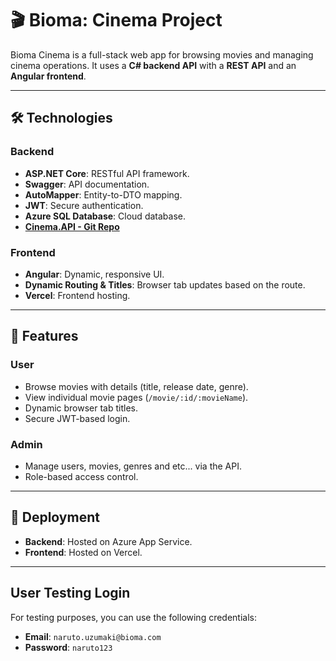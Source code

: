 # 🎬 Bioma: Cinema Project

Bioma Cinema is a full-stack web app for browsing movies and managing cinema operations. It uses a **C# backend API** with a **REST API** and an **Angular frontend**.

---

## 🛠️ Technologies

### Backend
- **ASP.NET Core**: RESTful API framework.
- **Swagger**: API documentation.
- **AutoMapper**: Entity-to-DTO mapping.
- **JWT**: Secure authentication.
- **Azure SQL Database**: Cloud database.
- [**Cinema.API - Git Repo**](https://github.com/hazavi/Cinema.API)

### Frontend
- **Angular**: Dynamic, responsive UI.
- **Dynamic Routing & Titles**: Browser tab updates based on the route.
- **Vercel**: Frontend hosting.

---

## 📌 Features

### User
- Browse movies with details (title, release date, genre).
- View individual movie pages (`/movie/:id/:movieName`).
- Dynamic browser tab titles.
- Secure JWT-based login.

### Admin
- Manage users, movies, genres and etc... via the API.
- Role-based access control.

---

## 🚀 Deployment
- **Backend**: Hosted on Azure App Service.
- **Frontend**: Hosted on Vercel.

---

## User Testing Login
For testing purposes, you can use the following credentials:
- **Email**: `naruto.uzumaki@bioma.com`
- **Password**: `naruto123`

